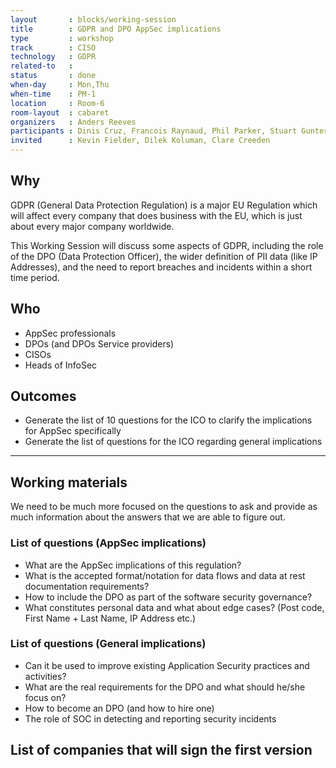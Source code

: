 ```yaml
---
layout       : blocks/working-session
title        : GDPR and DPO AppSec implications
type         : workshop
track        : CISO
technology   : GDPR
related-to   :
status       : done
when-day     : Mon,Thu
when-time    : PM-1
location     : Room-6
room-layout  : cabaret 
organizers   : Anders Reeves
participants : Dinis Cruz, Francois Raynaud, Phil Parker, Stuart Gunter, Don Gibson, Robert Morschel,Neil Barlow,Bjoern Kimminich
invited      : Kevin Fielder, Dilek Koluman, Clare Creeden
---
```


## Why

GDPR (General Data Protection Regulation) is a major EU Regulation which will affect every company that does business with the EU, which is just about every major company worldwide.

This Working Session will discuss some aspects of GDPR, including the role of the DPO (Data Protection Officer), the wider definition of PII data (like IP Addresses), and the need to report breaches and incidents within a short time period.


## Who

 - AppSec professionals
 - DPOs (and DPOs Service providers)
 - CISOs
 - Heads of InfoSec
 
 
## Outcomes

- Generate the list of 10 questions for the ICO to clarify the implications for AppSec specifically
- Generate the list of questions for the ICO regarding general implications

---

## Working materials

We need to be much more focused on the questions to ask and provide as much information about the answers that we are able to figure out.

### List of questions (AppSec implications)

 - What are the AppSec implications of this regulation?
 - What is the accepted format/notation for data flows and data at rest documentation requirements?
 - How to include the DPO as part of the software security governance?
 - What constitutes personal data and what about edge cases? (Post code, First Name + Last Name, IP Address etc.)


### List of questions (General implications)

 - Can it be used to improve existing Application Security practices and activities?
 - What are the real requirements for the DPO and what should he/she focus on?
 - How to become an DPO (and how to hire one)
 - The role of SOC in detecting and reporting security incidents

## List of companies that will sign the first version
